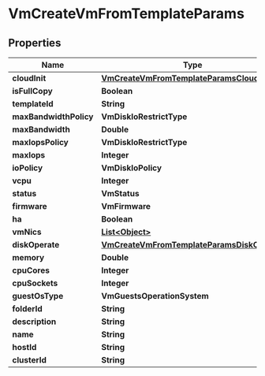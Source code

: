 

# VmCreateVmFromTemplateParams


## Properties

Name | Type | Description | Notes
------------ | ------------- | ------------- | -------------
**cloudInit** | [**VmCreateVmFromTemplateParamsCloudInit**](VmCreateVmFromTemplateParamsCloudInit.md) |  |  [optional]
**isFullCopy** | **Boolean** |  | 
**templateId** | **String** |  | 
**maxBandwidthPolicy** | **VmDiskIoRestrictType** |  |  [optional]
**maxBandwidth** | **Double** |  |  [optional]
**maxIopsPolicy** | **VmDiskIoRestrictType** |  |  [optional]
**maxIops** | **Integer** |  |  [optional]
**ioPolicy** | **VmDiskIoPolicy** |  |  [optional]
**vcpu** | **Integer** |  |  [optional]
**status** | **VmStatus** |  |  [optional]
**firmware** | **VmFirmware** |  |  [optional]
**ha** | **Boolean** |  |  [optional]
**vmNics** | [**List&lt;Object&gt;**](Object.md) |  |  [optional]
**diskOperate** | [**VmCreateVmFromTemplateParamsDiskOperate**](VmCreateVmFromTemplateParamsDiskOperate.md) |  |  [optional]
**memory** | **Double** |  |  [optional]
**cpuCores** | **Integer** |  |  [optional]
**cpuSockets** | **Integer** |  |  [optional]
**guestOsType** | **VmGuestsOperationSystem** |  |  [optional]
**folderId** | **String** |  |  [optional]
**description** | **String** |  |  [optional]
**name** | **String** |  | 
**hostId** | **String** |  |  [optional]
**clusterId** | **String** |  |  [optional]



